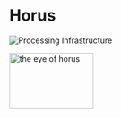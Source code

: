 # Horus

![Processing Infrastructure](https://github.com/nikkh/Horus/workflows/Processing%20Infrastructure/badge.svg)

<img src="https://upload.wikimedia.org/wikipedia/commons/thumb/6/62/Eye_of_Horus.svg/800px-Eye_of_Horus.svg.png" alt="the eye of horus" width="150" height="100">



